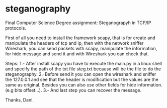# steganography

Final Computer Science Degree assignment: Steganograpyh in TCP/IP protocols.

First of all you need to install the framework scapy, that is for create and manipulate the headers of tcp and ip, then with the network sniffer Wireshark, you can send packets with scapy, manipulate the information, for hide message and send it and with Wireshark you can check that.

Steps:
1.- After install scapy you have to execute the main.py in a linux shell and specify the path of the txt file steg.txt because will be the file to do the steganography.
2.-Before send it you can open the wireshark and sniffer the 127.0.0.1 and see that the header is modification but the values are the same as original. Besides you can also use other fields for hide information.(e.g bits offset...).
3.- And last step you can recover the message.

Thanks, Dani.

